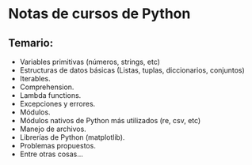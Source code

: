 # Notas de cursos de Python

## Temario:

- Variables primitivas (números, strings, etc)
- Estructuras de datos básicas (Listas, tuplas, diccionarios, conjuntos)
- Iterables.
- Comprehension.
- Lambda functions.
- Excepciones y errores.
- Módulos.
- Módulos nativos de Python más utilizados (re, csv, etc)
- Manejo de archivos.
- Librerías de Python (matplotlib).
- Problemas propuestos.
- Entre otras cosas...